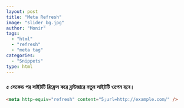 ```yaml
---
layout: post
title: "Meta Refresh"
image: "slider_bg.jpg"
author: "Monir"
tags:
  - "html"
  - "refresh"
  - "meta tag"
categories:
  - "Snippets"
type: html  
---
```


### ৫ সেকেন্ড পর সাইটটি রিফ্রেস করে ব্রাউজারে নতুন সাইটটি ওপেন হবে।

```html
<meta http-equiv="refresh" content="5;url=http://example.com/" />
```
